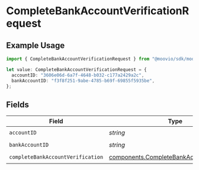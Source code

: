 # CompleteBankAccountVerificationRequest

## Example Usage

```typescript
import { CompleteBankAccountVerificationRequest } from "@moovio/sdk/models/operations";

let value: CompleteBankAccountVerificationRequest = {
  accountID: "3606e06d-6a7f-4648-b032-c177a2429a2c",
  bankAccountID: "f3f8f251-9abe-4785-b69f-69855f5935be",
};
```

## Fields

| Field                                                                                                    | Type                                                                                                     | Required                                                                                                 | Description                                                                                              |
| -------------------------------------------------------------------------------------------------------- | -------------------------------------------------------------------------------------------------------- | -------------------------------------------------------------------------------------------------------- | -------------------------------------------------------------------------------------------------------- |
| `accountID`                                                                                              | *string*                                                                                                 | :heavy_check_mark:                                                                                       | N/A                                                                                                      |
| `bankAccountID`                                                                                          | *string*                                                                                                 | :heavy_check_mark:                                                                                       | N/A                                                                                                      |
| `completeBankAccountVerification`                                                                        | [components.CompleteBankAccountVerification](../../models/components/completebankaccountverification.md) | :heavy_check_mark:                                                                                       | N/A                                                                                                      |